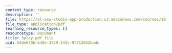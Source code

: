 ```yaml
---
content_type: resource
description: ''
file: https://ol-ocw-studio-app-production.s3.amazonaws.com/courses/18-02-multivariable-calculus-fall-2007/54de670bb48e3729141c9f712652badc_7eZVshlT33Q.pdf
file_type: application/pdf
learning_resource_types: []
resourcetype: Document
title: 3play pdf file
uid: 54de670b-b48e-3729-141c-9f712652badc
---
```

